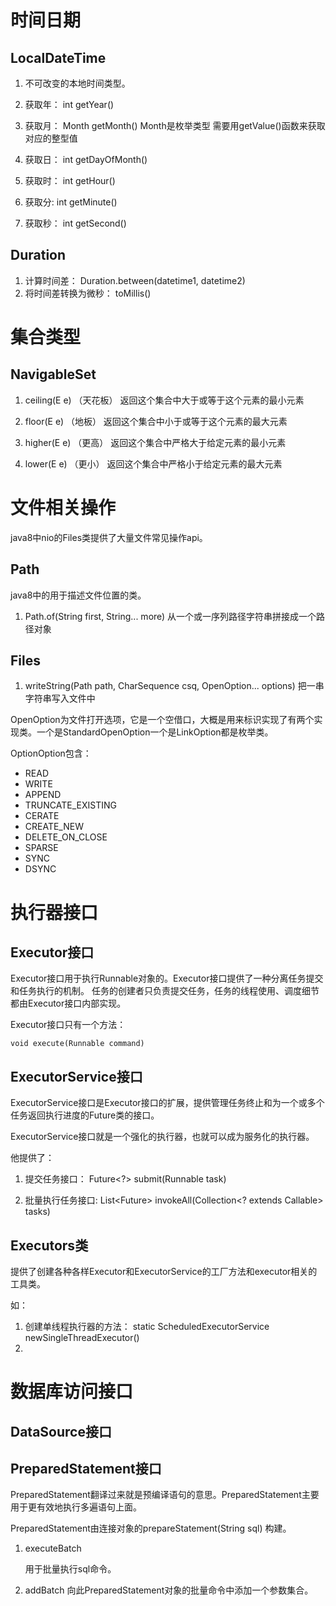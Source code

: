 # 时间日期

## LocalDateTime

1. 不可改变的本地时间类型。

2. 获取年： int getYear()
3. 获取月： Month getMonth()		Month是枚举类型 需要用getValue()函数来获取对应的整型值
4. 获取日： int getDayOfMonth()

5. 获取时： int getHour()
6. 获取分:  int getMinute()
7. 获取秒： int getSecond()

## Duration

1. 计算时间差： Duration.between(datetime1, datetime2)
2. 将时间差转换为微秒： toMillis()

# 集合类型

## NavigableSet

1. ceiling(E e) 	（天花板）	返回这个集合中大于或等于这个元素的最小元素

2. floor(E e)		（地板）	返回这个集合中小于或等于这个元素的最大元素

3. higher(E e)		（更高）	返回这个集合中严格大于给定元素的最小元素

4. lower(E e)		（更小） 	返回这个集合中严格小于给定元素的最大元素

# 文件相关操作

java8中nio的Files类提供了大量文件常见操作api。

## Path

java8中的用于描述文件位置的类。

1. Path.of(String first, String... more) 	从一个或一序列路径字符串拼接成一个路径对象

## Files

1. writeString(Path path, CharSequence csq, OpenOption... options) 把一串字符串写入文件中

OpenOption为文件打开选项，它是一个空借口，大概是用来标识实现了有两个实现类。一个是StandardOpenOption一个是LinkOption都是枚举类。

OptionOption包含：

* READ
* WRITE
* APPEND
* TRUNCATE_EXISTING
* CERATE
* CREATE_NEW
* DELETE_ON_CLOSE
* SPARSE
* SYNC
* DSYNC

# 执行器接口

## Executor接口

Executor接口用于执行Runnable对象的。Executor接口提供了一种分离任务提交和任务执行的机制。
任务的创建者只负责提交任务，任务的线程使用、调度细节都由Executor接口内部实现。

Executor接口只有一个方法：

	void execute(Runnable command)

## ExecutorService接口

ExecutorService接口是Executor接口的扩展，提供管理任务终止和为一个或多个任务返回执行进度的Future类的接口。

ExecutorService接口就是一个强化的执行器，也就可以成为服务化的执行器。

他提供了：

1. 提交任务接口：	Future<?> submit(Runnable task)

2. 批量执行任务接口:	<T> List<Future<T>> invokeAll(Collection<? extends Callable<T>> tasks)


## Executors类

提供了创建各种各样Executor和ExecutorService的工厂方法和executor相关的工具类。

如：
1. 创建单线程执行器的方法：	static ScheduledExecutorService newSingleThreadExecutor()
2. 

# 数据库访问接口

## DataSource接口

## PreparedStatement接口

PreparedStatement翻译过来就是预编译语句的意思。PreparedStatement主要用于更有效地执行多遍语句上面。

PreparedStatement由连接对象的prepareStatement(String sql) 构建。

1. executeBatch
	
	用于批量执行sql命令。

2. addBatch
	向此PreparedStatement对象的批量命令中添加一个参数集合。










